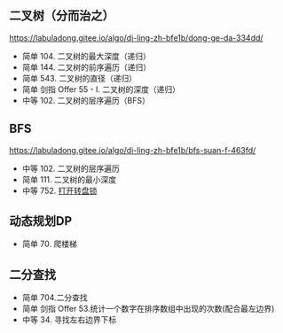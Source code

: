 

## 二叉树（分而治之）
https://labuladong.gitee.io/algo/di-ling-zh-bfe1b/dong-ge-da-334dd/
- 简单 104. 二叉树的最大深度（递归）
- 简单 144. 二叉树的前序遍历（递归）
- 简单 543. 二叉树的直径（递归）
- 简单 剑指 Offer 55 - I. 二叉树的深度（递归）
- 中等 102. 二叉树的层序遍历（BFS）


## BFS
https://labuladong.gitee.io/algo/di-ling-zh-bfe1b/bfs-suan-f-463fd/
- 中等 102. 二叉树的层序遍历
- 简单 111. 二叉树的最小深度
- 中等 752. [打开转盘锁](https://labuladong.gitee.io/algo/di-ling-zh-bfe1b/bfs-suan-f-463fd/#三解开密码锁的最少次数) 

## 动态规划DP

- 简单 70. 爬楼梯

## 二分查找
- 简单 704.二分查找
- 简单 剑指 Offer 53.统计一个数字在排序数组中出现的次数(配合最左边界)
- 中等 34. 寻找左右边界下标